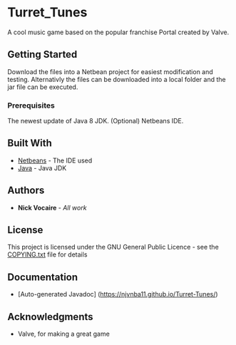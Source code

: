 # Turret_Tunes

A cool music game based on the popular franchise Portal created by Valve.

## Getting Started

Download the files into a Netbean project for easiest modification and testing. Alternativly the files can be downloaded into a local folder and the jar file can be executed.

### Prerequisites

The newest update of Java 8 JDK.
(Optional) Netbeans IDE.

## Built With

* [Netbeans](https://netbeans.org/downloads/) - The IDE used
* [Java](http://www.oracle.com/technetwork/java/javase/downloads/jdk8-downloads-2133151.html) - Java JDK

## Authors

* **Nick Vocaire** - *All work*

## License

This project is licensed under the GNU General Public Licence - see the [COPYING.txt](COPYING.txt) file for details

## Documentation

* [Auto-generated Javadoc] (https://njvnba11.github.io/Turret-Tunes/)

## Acknowledgments

* Valve, for making a great game
